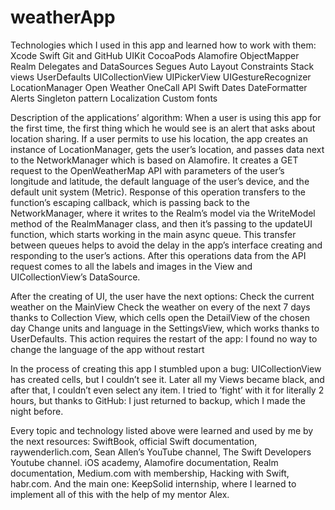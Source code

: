 # weatherApp

Technologies which I used in this app and learned how to work with them:
Xcode
Swift
Git and GitHub
UIKit
CocoaPods
Alamofire
ObjectMapper
Realm
Delegates and DataSources
Segues
Auto Layout 
Constraints
Stack views
UserDefaults
UICollectionView
UIPickerView
UIGestureRecognizer
LocationManager
Open Weather OneCall API
Swift Dates
DateFormatter
Alerts
Singleton pattern
Localization
Custom fonts

Description of the applications’ algorithm:
When a user is using this app for the first time, the first thing which he would see is an alert that asks about location sharing. If a user permits to use his location, the app creates an instance of LocationManager, gets the user’s location, and passes data next to the NetworkManager which is based on Alamofire. It creates a GET request to the OpenWeatherMap API with parameters of the user’s longitude and latitude, the default language of the user’s device, and the default unit system (Metric). Response of this operation transfers to the function’s escaping callback, which is passing back to the NetworkManager, where it writes to the Realm’s model via the WriteModel method of the RealmManager class, and then it’s passing to the updateUI function, which starts working in the main async queue. This transfer between queues helps to avoid the delay in the app’s interface creating and responding to the user’s actions. After this operations data from the API request comes to all the labels and images in the View and UICollectionView’s DataSource. 

After the creating of UI, the user have the next options:
Check the current weather on the MainView
Check the weather on every of the next 7 days thanks to Collection View, which cells open the DetailView of the chosen day
Change units and language in the SettingsView, which works thanks to UserDefaults. This action requires the restart of the app: I found no way to change the language of the app without restart

In the process of creating this app I stumbled upon a bug: UICollectionView has created cells, but I couldn’t see it. Later all my Views became black, and after that, I couldn’t even select any item. I tried to ‘fight’ with it for literally 2 hours, but thanks to GitHub: I just returned to backup, which I made the night before.

Every topic and technology listed above were learned and used by me by the next resources: SwiftBook, official Swift documentation, raywenderlich.com, Sean Allen’s YouTube channel, The Swift Developers Youtube channel. iOS academy, Alamofire documentation, Realm documentation, Medium.com with membership, Hacking with Swift, habr.com.
And the main one: KeepSolid internship, where I learned to implement all of this with the help of my mentor Alex.
